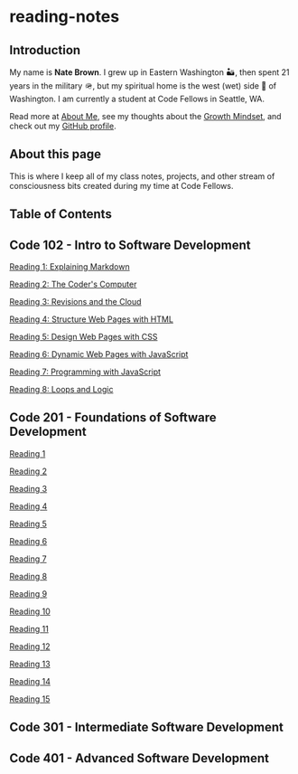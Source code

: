 # reading-notes

## Introduction

My name is **Nate Brown**. I grew up in Eastern Washington 🏜️, then spent 21 years in the military 🪖, but my spiritual home is the west (wet) side 🌲 of Washington. I am currently a student at Code Fellows in Seattle, WA.

Read more at [About Me](about-me.md), see my thoughts about the [Growth Mindset](growth-mindset.md), and check out my [GitHub profile](https://github.com/nate-brown-1).

## About this page

This is where I keep all of my class notes, projects, and other stream of consciousness bits created during my time at Code Fellows.

## Table of Contents

## Code 102 - Intro to Software Development

[Reading 1: Explaining Markdown](courses/code-102/01-explaining-markdown.md)

[Reading 2: The Coder's Computer](courses/code-102/02-coder-computer.md)

[Reading 3: Revisions and the Cloud](courses/code-102/03-revisions-cloud.md)

[Reading 4: Structure Web Pages with HTML](courses/code-102/04-structure-html.md)

[Reading 5: Design Web Pages with CSS](courses/code-102/05-design-css.md)

[Reading 6: Dynamic Web Pages with JavaScript](courses/code-102/06-dynamic-javascript.md)

[Reading 7: Programming with JavaScript](courses/code-102/07-programming-javascript.md)

[Reading 8: Loops and Logic](courses/code-102/08-operators-loops.md)

## Code 201 - Foundations of Software Development

[Reading 1](courses/code-201/class-01.md)

[Reading 2](courses/code-201/class-02.md)

[Reading 3](courses/code-201/03-reading.md)

[Reading 4](courses/code-201/04-reading.md)

[Reading 5](courses/code-201/05-reading.md)

[Reading 6](courses/code-201/06-reading.md)

[Reading 7](courses/code-201/07-reading.md)

[Reading 8](courses/code-201/08-reading.md)

[Reading 9](courses/code-201/09-reading.md)

[Reading 10](courses/code-201/10-reading.md)

[Reading 11](courses/code-201/11-reading.md)

[Reading 12](courses/code-201/12-reading.md)

[Reading 13](courses/code-201/13-reading.md)

[Reading 14](courses/code-201/14-reading.md)

[Reading 15](courses/code-201/15-reading.md)

## Code 301 - Intermediate Software Development

## Code 401 - Advanced Software Development
